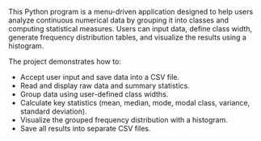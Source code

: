 This Python program is a menu-driven application designed to help users analyze continuous numerical data by grouping it into classes and computing statistical measures. Users can input data, define class width, generate frequency distribution tables, and visualize the results using a histogram.

The project demonstrates how to:
- Accept user input and save data into a CSV file.
- Read and display raw data and summary statistics.
- Group data using user-defined class widths.
- Calculate key statistics (mean, median, mode, modal class, variance, standard deviation).
- Visualize the grouped frequency distribution with a histogram.
- Save all results into separate CSV files.
